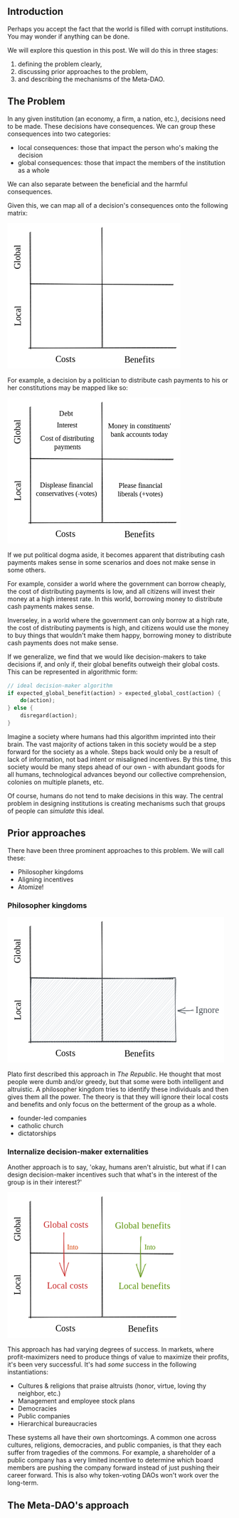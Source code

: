 ## Introduction

Perhaps you accept the fact that the world is filled with corrupt institutions. You may wonder if anything can be done.

We will explore this question in this post. We will do this in three stages:
1. defining the problem clearly,
2. discussing prior approaches to the problem,
3. and describing the mechanisms of the Meta-DAO.

## The Problem

In any given institution (an economy, a firm, a nation, etc.), decisions need to be made. These decisions have consequences. We can group these consequences into two categories:
- local consequences: those that impact the person who's making the decision
- global consequences: those that impact the members of the institution as a whole

We can also separate between the beneficial and the harmful consequences.

Given this, we can map all of a decision's consequences onto the following matrix:

![2x2matrix](media/decision2x2.excalidraw.png)

For example, a decision by a politician to distribute cash payments to his or her constitutions may be mapped like so:

![airdrop2x2](media/airdrop2x2.excalidraw.png)

If we put political dogma aside, it becomes apparent that distributing cash payments makes sense in some scenarios and does not make sense in some others.

For example, consider a world where the government can borrow cheaply, the cost of distributing payments is low, and all citizens will invest their money at a high interest rate. In this world, borrowing money to distribute cash payments makes sense.

Inverseley, in a world where the government can only borrow at a high rate, the cost of distributing payments is high, and citizens would use the money to buy things that wouldn't make them happy, borrowing money to distribute cash payments does not make sense.

If we generalize, we find that we would like decision-makers to take decisions if, and only if, their global benefits outweigh their global costs. This can be represented in algorithmic form:

```rust
// ideal decision-maker algorithm
if expected_global_benefit(action) > expected_global_cost(action) {
    do(action);
} else {
    disregard(action);
}
```

Imagine a society where humans had this algorithm imprinted into their brain. The vast majority of actions taken in this society would be a step forward for the society as a whole. Steps back would only be a result of lack of information, not bad intent or misaligned incentives. By this time, this society would be many steps ahead of our own - with abundant goods for all humans, technological advances beyond our collective comprehension, colonies on multiple planets, etc.

Of course, humans do not tend to make decisions in this way. The central problem in designing institutions is creating mechanisms such that groups of people can *simulate* this ideal.

## Prior approaches

There have been three prominent approaches to this problem. We will call these:
- Philosopher kingdoms 
- Aligning incentives 
- Atomize! 

### Philosopher kingdoms

![how an altruistic decision-maker would make decisions](media/altruistic-decision-maker.excalidraw.png)

Plato first described this approach in *The Republic*. He thought that most people were dumb and/or greedy, but that some were both intelligent and altruistic. A philosopher kingdom tries to identify these individuals and then gives them all the power. The theory is that they will ignore their local costs and benefits and only focus on the betterment of the group as a whole.

- founder-led companies
- catholic church
- dictatorships

### Internalize decision-maker externalities

Another approach is to say, 'okay, humans aren't alruistic, but what if I can design decision-maker incentives such that what's in the interest of the group is in their interest?'

![externality internalization](media/externality-internalization.excalidraw.png)

This approach has had varying degrees of success. In markets, where profit-maximizers need to produce things of value to maximize their profits, it's been very successful. It's had *some* success in the following instantiations:
- Cultures & religions that praise altruists (honor, virtue, loving thy neighbor, etc.)
- Management and employee stock plans
- Democracies
- Public companies
- Hierarchical bureaucracies

These systems all have their own shortcomings. A common one across cultures, religions, democracies, and public companies, is that they each suffer from tragedies of the commons. For example, a shareholder of a public company has a very limited incentive to determine which board members are pushing the company forward instead of just pushing their career forward. This is also why token-voting DAOs won't work over the long-term.

## The Meta-DAO's approach


